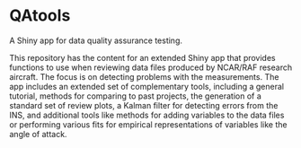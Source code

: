 # QAtools
A Shiny app for data quality assurance testing.

This repository has the content for an extended Shiny app that provides functions to use when reviewing 
data files produced by NCAR/RAF research aircraft. The focus is on detecting problems with the 
measurements. The app includes an extended set of complementary tools, including a general tutorial,
methods for comparing to past projects, the generation of a standard set of review plots, a Kalman
filter for detecting errors from the INS, and additional tools like methods for adding variables to
the data files or performing various fits for empirical representations of variables like the angle of
attack.
